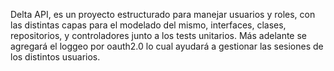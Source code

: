 Delta API, es un proyecto estructurado para manejar usuarios y roles, con las distintas capas para el modelado del mismo, interfaces, clases, repositorios, y controladores junto a los tests unitarios.
Más adelante se agregará el loggeo por oauth2.0 lo cual ayudará a gestionar las sesiones de los distintos usuarios.
